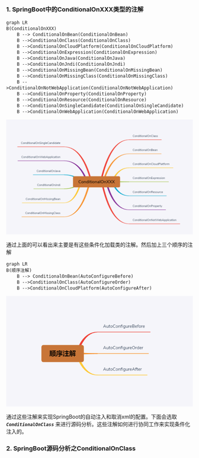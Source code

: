 ### 1. SpringBoot中的ConditionalOnXXX类型的注解

```mermaid
graph LR
B(ConditionalOnXXX)
    B --> ConditionalOnBean(ConditionalOnBean)
    B -->ConditionalOnClass(ConditionalOnClass)
    B -->ConditionalOnCloudPlatform(ConditionalOnCloudPlatform)
    B -->ConditionalOnExpression(ConditionalOnExpression)
    B -->ConditionalOnJava(ConditionalOnJava)
    B -->ConditionalOnJndi(ConditionalOnJndi)
    B -->ConditionalOnMissingBean(ConditionalOnMissingBean)
    B -->ConditionalOnMissingClass(ConditionalOnMissingClass)
    B -->ConditionalOnNotWebApplication(ConditionalOnNotWebApplication)
    B -->ConditionalOnProperty(ConditionalOnProperty)
    B -->ConditionalOnResource(ConditionalOnResource)
    B -->ConditionalOnSingleCandidate(ConditionalOnSingleCandidate)
    B -->ConditionalOnWebApplication(ConditionalOnWebApplication)
```

![](https://github.com/mxsm/document/blob/master/image/Spring/SpringBoot/ConditionalOnXXX.png?raw=true)

通过上面的可以看出来主要是有这些条件化加载类的注解。然后加上三个顺序的注解

```mermaid
graph LR
B(顺序注解)
    B --> ConditionalOnBean(AutoConfigureBefore)
    B -->ConditionalOnClass(AutoConfigureOrder)
    B -->ConditionalOnCloudPlatform(AutoConfigureAfter)
```

![](https://github.com/mxsm/document/blob/master/image/Spring/SpringBoot/SpringBoot%E9%A1%BA%E5%BA%8F%E6%B3%A8%E8%A7%A3.png?raw=true)

通过这些注解来实现SpringBoot的自动注入和取消xml的配置。下面会选取 ***`ConditionalOnClass`*** 来进行源码分析。这些注解如何进行协同工作来实现条件化注入的。

### 2. SpringBoot源码分析之ConditionalOnClass

